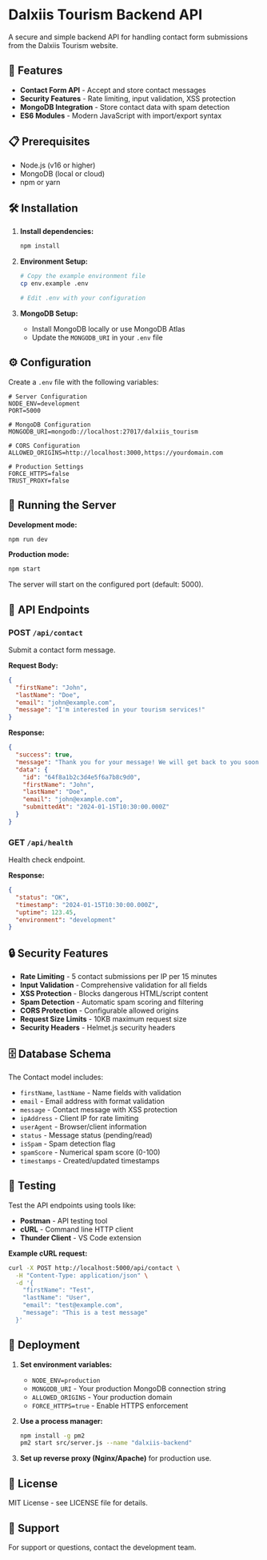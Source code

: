 # Dalxiis Tourism Backend API

A secure and simple backend API for handling contact form submissions from the Dalxiis Tourism website.

## 🚀 Features

- **Contact Form API** - Accept and store contact messages
- **Security Features** - Rate limiting, input validation, XSS protection
- **MongoDB Integration** - Store contact data with spam detection
- **ES6 Modules** - Modern JavaScript with import/export syntax

## 📋 Prerequisites

- Node.js (v16 or higher)
- MongoDB (local or cloud)
- npm or yarn

## 🛠️ Installation

1. **Install dependencies:**
   ```bash
   npm install
   ```

2. **Environment Setup:**
   ```bash
   # Copy the example environment file
   cp env.example .env
   
   # Edit .env with your configuration
   ```

3. **MongoDB Setup:**
   - Install MongoDB locally or use MongoDB Atlas
   - Update the `MONGODB_URI` in your `.env` file

## ⚙️ Configuration

Create a `.env` file with the following variables:

```env
# Server Configuration
NODE_ENV=development
PORT=5000

# MongoDB Configuration
MONGODB_URI=mongodb://localhost:27017/dalxiis_tourism

# CORS Configuration
ALLOWED_ORIGINS=http://localhost:3000,https://yourdomain.com

# Production Settings
FORCE_HTTPS=false
TRUST_PROXY=false
```

## 🚀 Running the Server

**Development mode:**
```bash
npm run dev
```

**Production mode:**
```bash
npm start
```

The server will start on the configured port (default: 5000).

## 📡 API Endpoints

### POST `/api/contact`
Submit a contact form message.

**Request Body:**
```json
{
  "firstName": "John",
  "lastName": "Doe",
  "email": "john@example.com",
  "message": "I'm interested in your tourism services!"
}
```

**Response:**
```json
{
  "success": true,
  "message": "Thank you for your message! We will get back to you soon.",
  "data": {
    "id": "64f8a1b2c3d4e5f6a7b8c9d0",
    "firstName": "John",
    "lastName": "Doe",
    "email": "john@example.com",
    "submittedAt": "2024-01-15T10:30:00.000Z"
  }
}
```

### GET `/api/health`
Health check endpoint.

**Response:**
```json
{
  "status": "OK",
  "timestamp": "2024-01-15T10:30:00.000Z",
  "uptime": 123.45,
  "environment": "development"
}
```

## 🔒 Security Features

- **Rate Limiting** - 5 contact submissions per IP per 15 minutes
- **Input Validation** - Comprehensive validation for all fields
- **XSS Protection** - Blocks dangerous HTML/script content
- **Spam Detection** - Automatic spam scoring and filtering
- **CORS Protection** - Configurable allowed origins
- **Request Size Limits** - 10KB maximum request size
- **Security Headers** - Helmet.js security headers

## 🗄️ Database Schema

The Contact model includes:
- `firstName`, `lastName` - Name fields with validation
- `email` - Email address with format validation
- `message` - Contact message with XSS protection
- `ipAddress` - Client IP for rate limiting
- `userAgent` - Browser/client information
- `status` - Message status (pending/read)
- `isSpam` - Spam detection flag
- `spamScore` - Numerical spam score (0-100)
- `timestamps` - Created/updated timestamps

## 🧪 Testing

Test the API endpoints using tools like:
- **Postman** - API testing tool
- **cURL** - Command line HTTP client
- **Thunder Client** - VS Code extension

**Example cURL request:**
```bash
curl -X POST http://localhost:5000/api/contact \
  -H "Content-Type: application/json" \
  -d '{
    "firstName": "Test",
    "lastName": "User",
    "email": "test@example.com",
    "message": "This is a test message"
  }'
```

## 🚀 Deployment

1. **Set environment variables:**
   - `NODE_ENV=production`
   - `MONGODB_URI` - Your production MongoDB connection string
   - `ALLOWED_ORIGINS` - Your production domain
   - `FORCE_HTTPS=true` - Enable HTTPS enforcement

2. **Use a process manager:**
   ```bash
   npm install -g pm2
   pm2 start src/server.js --name "dalxiis-backend"
   ```

3. **Set up reverse proxy (Nginx/Apache)** for production use.

## 📝 License

MIT License - see LICENSE file for details.

## 🤝 Support

For support or questions, contact the development team.
